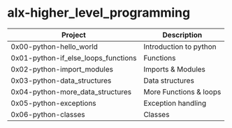 # alx-higher_level_programming
 Project                          | Description                          |
|----------------------------------|--------------------------------------|
| 0x00-python-hello_world  |Introduction to python |
| 0x01-python-if_else_loops_functions   | Functions   |
| 0x02-python-import_modules    | Imports & Modules                    |
| 0x03-python-data_structures                 | Data structures     |
| 0x04-python-more_data_structures | More Functions & loops               |
|0x05-python-exceptions    | Exception handling          |
| 0x06-python-classes     | Classes      |

